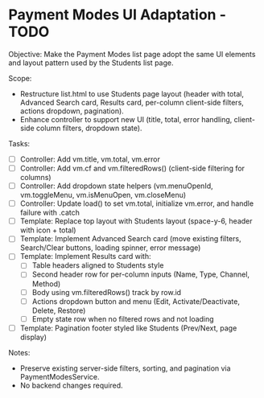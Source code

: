 # Payment Modes UI Adaptation - TODO

Objective: Make the Payment Modes list page adopt the same UI elements and layout pattern used by the Students list page.

Scope:
- Restructure list.html to use Students page layout (header with total, Advanced Search card, Results card, per-column client-side filters, actions dropdown, pagination).
- Enhance controller to support new UI (title, total, error handling, client-side column filters, dropdown state).

Tasks:
- [ ] Controller: Add vm.title, vm.total, vm.error
- [ ] Controller: Add vm.cf and vm.filteredRows() (client-side filtering for columns)
- [ ] Controller: Add dropdown state helpers (vm.menuOpenId, vm.toggleMenu, vm.isMenuOpen, vm.closeMenu)
- [ ] Controller: Update load() to set vm.total, initialize vm.error, and handle failure with .catch
- [ ] Template: Replace top layout with Students layout (space-y-6, header with icon + total)
- [ ] Template: Implement Advanced Search card (move existing filters, Search/Clear buttons, loading spinner, error message)
- [ ] Template: Implement Results card with:
  - [ ] Table headers aligned to Students style
  - [ ] Second header row for per-column inputs (Name, Type, Channel, Method)
  - [ ] Body using vm.filteredRows() track by row.id
  - [ ] Actions dropdown button and menu (Edit, Activate/Deactivate, Delete, Restore)
  - [ ] Empty state row when no filtered rows and not loading
- [ ] Template: Pagination footer styled like Students (Prev/Next, page display)

Notes:
- Preserve existing server-side filters, sorting, and pagination via PaymentModesService.
- No backend changes required.
